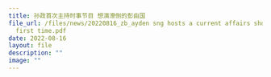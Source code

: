 ```yaml
---
title: 孙政首次主持时事节目 想演潦倒的彭由国
file_url: /files/news/20220816_zb_ayden sng hosts a current affairs show for the
  first time.pdf
date: 2022-08-16
layout: file
description: ""
image: ""
---
```


